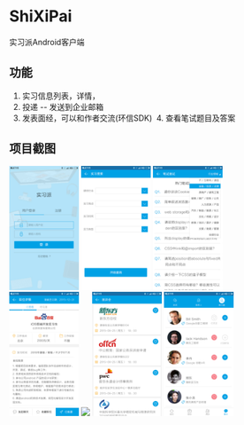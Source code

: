 # ShiXiPai
实习派Android客户端

## 功能
  1. 实习信息列表，详情，
  2. 投递 -- 发送到企业邮箱
  3. 发表面经，可以和作者交流(环信SDK)
  4. 查看笔试题目及答案
  
## 项目截图
<img src="https://github.com/NewDolphin/ShiXiPai/blob/master/picture/1.jpg" width = "25%" />

<img src="https://github.com/NewDolphin/ShiXiPai/blob/master/picture/2.jpg" width = "25%" />

<img src="https://github.com/NewDolphin/ShiXiPai/blob/master/picture/3.jpg" width = "25%" />

<img src="https://github.com/NewDolphin/ShiXiPai/blob/master/picture/4.jpg" width = "25%" />

<img src="https://github.com/NewDolphin/ShiXiPai/blob/master/picture/5.jpg" width = "25%" />

<img src="https://github.com/NewDolphin/ShiXiPai/blob/master/picture/6.jpg" width = "25%" />

<img src="https://github.com/NewDolphin/ShiXiPai/blob/master/picture/7.jpg" width = "25%" />
